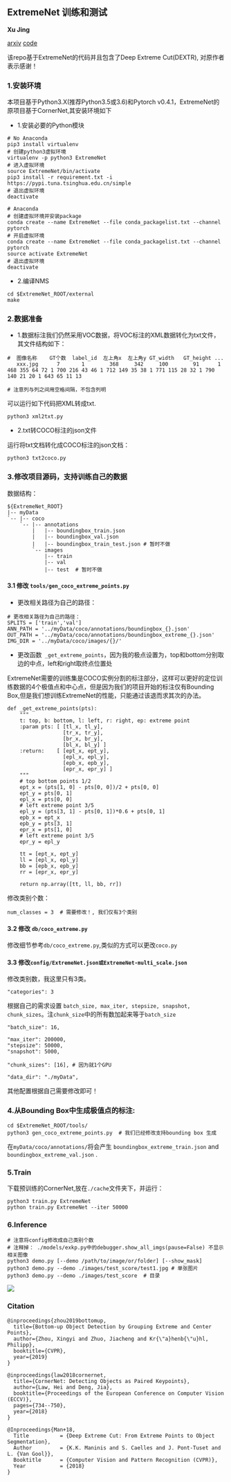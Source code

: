 ## ExtremeNet 训练和测试

**Xu Jing**

[arxiv](https://arxiv.org/abs/1901.08043) [code](https://github.com/xingyizhou/ExtremeNet)

该repo基于ExtremeNet的代码并且包含了Deep Extreme Cut(DEXTR), 对原作者表示感谢！


### 1.安装环境

本项目基于Python3.X(推荐Python3.5或3.6)和Pytorch v0.4.1，ExtremeNet的原项目基于CornerNet,其安装环境如下


+ 1.安装必要的Python模块

```
# No Anaconda 
pip3 install virtualenv 
# 创建python3虚拟环境
virtualenv -p python3 ExtremeNet
# 进入虚拟环境
source ExtremeNet/bin/activate
pip3 install -r requirement.txt -i https://pypi.tuna.tsinghua.edu.cn/simple
# 退出虚拟环境
deactivate

```

```
# Anaconda
# 创建虚拟环境并安装package
conda create --name ExtremeNet --file conda_packagelist.txt --channel pytorch
# 开启虚拟环境
conda create --name ExtremeNet --file conda_packagelist.txt --channel pytorch
source activate ExtremeNet
# 退出虚拟环境
deactivate
```

+ 2.编译NMS

```
cd $ExtremeNet_ROOT/external
make
```


### 2.数据准备

+ 1.数据标注我们仍然采用VOC数据，将VOC标注的XML数据转化为txt文件，其文件结构如下：

```
#  图像名称    GT个数  label_id  左上角x  左上角y GT_width   GT_height ...
   xxx.jpg      7       1        368     342     100        91      1 468 355 64 72 1 700 216 43 46 1 712 149 35 38 1 771 115 28 32 1 790 140 21 20 1 643 65 11 13

# 注意列与列之间用空格间隔，不包含列明
```

可以运行如下代码把XML转成txt.

```
python3 xml2txt.py
```

+ 2.txt转COCO标注的json文件

运行将txt文档转化成COCO标注的json文档：

```
python3 txt2coco.py
```

### 3.修改项目源码，支持训练自己的数据

数据结构：

```
${ExtremeNet_ROOT}
|-- myData
`-- |-- coco
    `-- |-- annotations
        |   |-- boundingbox_train.json 
        |   |-- boundingbox_val.json
        |   |-- boundingbox_train_test.json # 暂时不做
        `-- images
            |-- train  
            |-- val
            |-- test  # 暂时不做
```

#### 3.1 修改 `tools/gen_coco_extreme_points.py`

+ 更改相关路径为自己的路径：

```
# 更改相关路径为自己的路径：
SPLITS = ['train','val']
ANN_PATH = '../myData/coco/annotations/boundingbox_{}.json'
OUT_PATH = '../myData/coco/annotations/boundingbox_extreme_{}.json'
IMG_DIR = '../myData/coco/images/{}/'
```

+ 更改函数` _get_extreme_points`，因为我的极点设置为，top和bottom分别取边的中点，left和right取终点位置处

ExtremeNet需要的训练集是COCO实例分割的标注部分，这样可以更好的定位训练数据的4个极值点和中心点，但是因为我们的项目开始的标注仅有Bounding Box,但是我们想训练ExtremeNet的性能，只能通过该退而求其次的办法。


```
def _get_extreme_points(pts):
    """
    t: top, b: bottom, l: left, r: right, ep: extreme point
    :param pts: [ [tl_x, tl_y],
                  [tr_x, tr_y],
                  [br_x, br_y],
                  [bl_x, bl_y] ]
    :return:    [ [ept_x, ept_y],
                  [epl_x, epl_y],
                  [epb_x, epb_y],
                  [epr_x, epr_y] ]
    """
    # top bottom points 1/2
    ept_x = (pts[1, 0] - pts[0, 0])/2 + pts[0, 0]
    ept_y = pts[0, 1]
    epl_x = pts[0, 0]
    # left extreme point 3/5
    epl_y = (pts[3, 1] - pts[0, 1])*0.6 + pts[0, 1]
    epb_x = ept_x
    epb_y = pts[3, 1]
    epr_x = pts[1, 0]
    # left extreme point 3/5
    epr_y = epl_y
 
    tt = [ept_x, ept_y]
    ll = [epl_x, epl_y]
    bb = [epb_x, epb_y]
    rr = [epr_x, epr_y]
 
    return np.array([tt, ll, bb, rr])

```

修改类别个数：

```
num_classes = 3  # 需要修改！, 我们仅有3个类别
```


#### 3.2 修改 `db/coco_extreme.py`

修改细节参考`db/coco_extreme.py`,类似的方式可以更改`coco.py`

#### 3.3  修改`config/ExtremeNet.json或ExtremeNet-multi_scale.json`

修改类别数，我这里只有3类。

```
"categories": 3
```

根据自己的需求设置 `batch_size, max_iter, stepsize, snapshot, chunk_sizes`。注`chunk_size`中的所有数加起来等于`batch_size`

```
"batch_size": 16,
 
"max_iter": 200000,
"stepsize": 50000,
"snapshot": 5000,
 
"chunk_sizes": [16], # 因为就1个GPU

"data_dir": "./myData",
```

其他配置根据自己需要修改即可！


### 4.从Bounding Box中生成极值点的标注:

```
cd $ExtremeNet_ROOT/tools/
python3 gen_coco_extreme_points.py  # 我们已经修改支持bounding box 生成
```

在`myData/coco/annotations/`将会产生 `boundingbox_extreme_train.json` and `boundingbox_extreme_val.json` .


### 5.Train

下载预训练的CornerNet,放在`./cache`文件夹下，并运行：

```
python3 train.py ExtremeNet 
python train.py ExtremeNet --iter 50000
```

### 6.Inference

```
# 注意将config修改成自己类别个数
# 注释掉： ./models/exkp.py中的debugger.show_all_imgs(pause=False) 不显示相关图像
python3 demo.py [--demo /path/to/image/or/folder] [--show_mask]
python3 demo.py --demo ./images/test_score/test1.jpg # 单张图片
python3 demo.py --demo ./images/test_score  # 目录
```

![](./readme/test3.jpg)

### Citation


```
@inproceedings{zhou2019bottomup,
  title={Bottom-up Object Detection by Grouping Extreme and Center Points},
  author={Zhou, Xingyi and Zhuo, Jiacheng and Kr{\"a}henb{\"u}hl, Philipp},
  booktitle={CVPR},
  year={2019}
}
```

```
@inproceedings{law2018cornernet,
  title={CornerNet: Detecting Objects as Paired Keypoints},
  author={Law, Hei and Deng, Jia},
  booktitle={Proceedings of the European Conference on Computer Vision (ECCV)},
  pages={734--750},
  year={2018}
}

```

```
@Inproceedings{Man+18,
  Title          = {Deep Extreme Cut: From Extreme Points to Object Segmentation},
  Author         = {K.K. Maninis and S. Caelles and J. Pont-Tuset and L. {Van Gool}},
  Booktitle      = {Computer Vision and Pattern Recognition (CVPR)},
  Year           = {2018}
}
```
